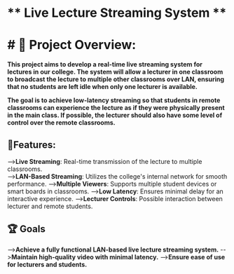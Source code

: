 # ** Live Lecture Streaming System **
                                                                                 
# # 📌 Project Overview:

   **This project aims to develop a real-time live streaming system for lectures in our college. The system will allow a lecturer in one classroom to broadcast the lecture to multiple other classrooms over LAN, 
    ensuring that no students are left idle when only one lecturer is available.**

  **The goal is to achieve low-latency streaming so that students in remote classrooms can experience the lecture as if they were physically present in the main class. If possible, the lecturer should also have 
    some level of control over the remote classrooms.**

## 🎯Features:
 -->**Live Streaming**: Real-time transmission of the lecture to multiple classrooms.      
 -->**LAN-Based Streaming**: Utilizes the college's internal network for smooth performance.
 -->**Multiple Viewers**: Supports multiple student devices or smart boards in classrooms.
 -->**Low Latency**: Ensures minimal delay for an interactive experience.
 -->**Lecturer Controls**: Possible interaction between lecturer and remote students.

## 🏆 Goals
 -->**Achieve a fully functional LAN-based live lecture streaming system.**
 -->**Maintain high-quality video with minimal latency.**
 -->**Ensure ease of use for lecturers and students.**
